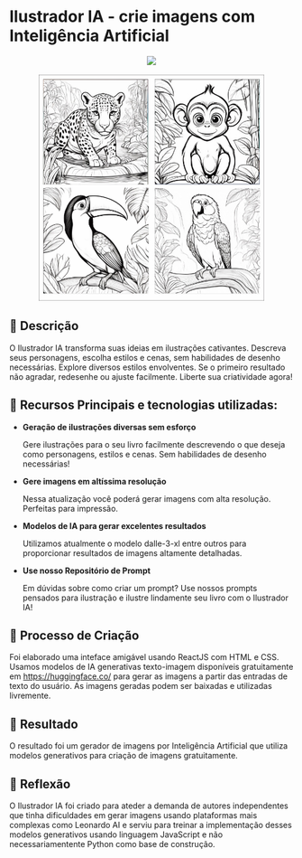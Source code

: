 # Ilustrador IA - crie imagens com Inteligência Artificial
<p align="center">
<img 
    src="https://editoraitacaiunas.com.br/wp-content/uploads/2024/10/tela-inicial.png"
    width="800"  
/>
</p>
<p align="center">
<img 
    src="cover.png"
    width="400"  
/>
</p>




## 📒 Descrição
O Ilustrador IA transforma suas ideias em ilustrações cativantes. Descreva seus personagens, escolha estilos e cenas, sem habilidades de desenho necessárias. Explore diversos estilos envolventes. Se o primeiro resultado não agradar, redesenhe ou ajuste facilmente. Liberte sua criatividade agora!

## 🤖 Recursos Principais e tecnologias utilizadas:
<ul>
<li><strong>Geração de ilustrações diversas sem esforço</strong>
<p>Gere ilustrações para o seu livro facilmente descrevendo o que deseja como personagens, estilos e cenas. Sem habilidades de desenho necessárias!</p>
</li>

<li><strong>Gere imagens em altíssima resolução</strong>
<p>Nessa atualização você poderá gerar imagens com alta resolução. Perfeitas para impressão.</p>
</li>

<li><strong>Modelos de IA para gerar excelentes resultados</strong>
<p>Utilizamos atualmente o modelo dalle-3-xl entre outros para proporcionar resultados de imagens altamente detalhadas.</p>
</li>

<li><strong>Use nosso Repositório de Prompt</strong>
<p>Em dúvidas sobre como criar um prompt? Use nossos prompts pensados para ilustração e ilustre lindamente seu livro com o Ilustrador IA!</p>
  
</li>
</ul>

## 🧐 Processo de Criação
Foi elaborado uma inteface amigável usando ReactJS com HTML e CSS. Usamos modelos de IA generativas texto-imagem disponíveis gratuitamente em https://huggingface.co/ para gerar as imagens a partir das entradas de texto do usuário. As imagens geradas podem ser baixadas e utilizadas livremente. 


## 🚀 Resultado
O resultado foi um gerador de imagens por Inteligência Artificial que utiliza modelos generativos para criação de imagens gratuitamente.

## 💭 Reflexão
O Ilustrador IA foi criado para ateder a demanda de autores independentes que tinha dificuldades em gerar imagens usando plataformas mais complexas como Leonardo AI e serviu para treinar a implementação desses modelos generativos usando linguagem JavaScript e não necessariamentente Python como base de construção. 








